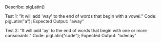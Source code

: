 Describe: pigLatin()

Test 1: "It will add 'way' to the end of words that begin with a vowel."
Code: pigLatin("a");
Expected Output: "away"

Test 2: "It will add 'ay' to the end of words that begin with one or more consonants."
Code: pigLatin("code");
Expected Output: "odecay"
